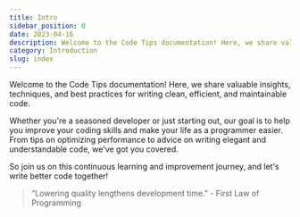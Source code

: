 ```yaml
---
title: Intro
sidebar_position: 0
date: 2023-04-16
description: Welcome to the Code Tips documentation! Here, we share valuable insights, techniques, and best practices for writing clean, efficient, and maintainable code.
category: Introduction
slug: index
---
```


Welcome to the Code Tips documentation! Here, we share valuable insights, techniques, and best practices for writing clean, efficient, and maintainable code.

Whether you're a seasoned developer or just starting out, our goal is to help you improve your coding skills and make your life as a programmer easier. From tips on optimizing performance to advice on writing elegant and understandable code, we've got you covered.

So join us on this continuous learning and improvement journey, and let's write better code together!

> “Lowering quality lengthens development time.” - First Law of Programming
